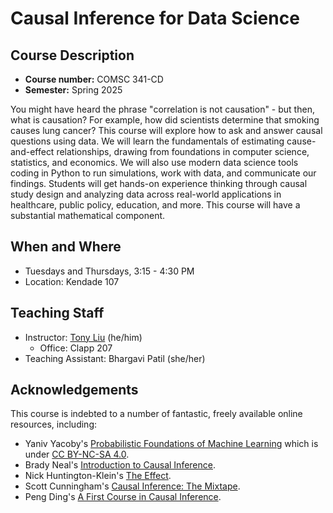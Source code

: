 # Causal Inference for Data Science

## Course Description

- **Course number:** COMSC 341-CD
- **Semester:** Spring 2025

You might have heard the phrase "correlation is not causation" - but then, what is causation? For example, how did scientists determine that smoking causes lung cancer? This course will explore how to ask and answer causal questions using data. We will learn the fundamentals of estimating cause-and-effect relationships, drawing from foundations in computer science, statistics, and economics. We will also use modern data science tools coding in Python to run simulations, work with data, and communicate our findings. Students will get hands-on experience thinking through causal study design and analyzing data across real-world applications in healthcare, public policy, education, and more. This course will have a substantial mathematical component.

## When and Where

- Tuesdays and Thursdays, 3:15 - 4:30 PM
- Location: Kendade 107

## Teaching Staff

- Instructor: [Tony Liu](https://tliutony.github.io) (he/him)
    - Office: Clapp 207
- Teaching Assistant: Bhargavi Patil (she/her)

## Acknowledgements

This course is indebted to a number of fantastic, freely available online resources, including:

- Yaniv Yacoby's [Probabilistic Foundations of Machine Learning](https://mogu-lab.github.io/cs349-fall-2024/index.html) which is under [CC BY-NC-SA 4.0](https://creativecommons.org/licenses/by-nc-sa/4.0/).
- Brady Neal's [Introduction to Causal Inference](https://www.bradyneal.com/causal-inference-course).
- Nick Huntington-Klein's [The Effect](https://theeffectbook.net/).
- Scott Cunningham's [Causal Inference: The Mixtape](https://mixtape.scunning.com/).
- Peng Ding's [A First Course in Causal Inference](https://arxiv.org/abs/2305.18793).